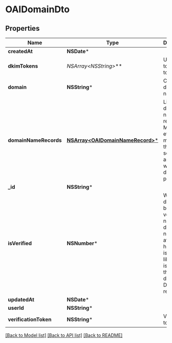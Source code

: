 # OAIDomainDto

## Properties
Name | Type | Description | Notes
------------ | ------------- | ------------- | -------------
**createdAt** | **NSDate*** |  | 
**dkimTokens** | **NSArray&lt;NSString*&gt;*** | Unique token DKIM tokens | [optional] 
**domain** | **NSString*** | Custom domain name | [optional] 
**domainNameRecords** | [**NSArray&lt;OAIDomainNameRecord&gt;***](OAIDomainNameRecord.md) | List of DNS domain name records (C, MX, TXT) etc that you must add to the DNS server associated with your domain provider. | [optional] 
**_id** | **NSString*** |  | 
**isVerified** | **NSNumber*** | Whether domain has been verified or not. If the domain is not verified after 72 hours there is most likely an issue with the domains DNS records. | [optional] 
**updatedAt** | **NSDate*** |  | 
**userId** | **NSString*** |  | 
**verificationToken** | **NSString*** | Verification tokens | [optional] 

[[Back to Model list]](../README.md#documentation-for-models) [[Back to API list]](../README.md#documentation-for-api-endpoints) [[Back to README]](../README.md)


